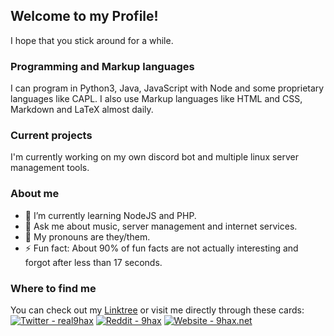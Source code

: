 ## Welcome to my Profile!

I hope that you stick around for a while.

### Programming and Markup languages

I can program in Python3, Java, JavaScript with Node and some proprietary languages like CAPL. 
I also use Markup languages like HTML and CSS, Markdown and LaTeX almost daily.

### Current projects

I'm currently working on my own discord bot and multiple linux server management tools.

### About me

- 🌱 I’m currently learning NodeJS and PHP.
- 💬 Ask me about music, server management and internet services.
- 🌈 My pronouns are they/them.
- ⚡ Fun fact: About 90% of fun facts are not actually interesting and forgot after less than 17 seconds.

### Where to find me

You can check out my [Linktree](https://linktr.ee/9hax) or visit me directly through these cards:
[![Twitter - real9hax](https://img.shields.io/badge/twitter-@real9hax-blue.svg)](https://twitter.com/real9hax)
[![Reddit - 9hax](https://img.shields.io/badge/reddit-u/9hax-organge.svg)](https://reddit.com/u/9hax)
[![Website - 9hax.net](https://img.shields.io/badge/website-9hax.net.svg)](https://9hax.net)

